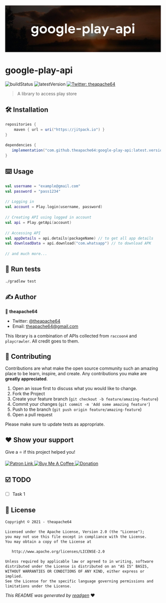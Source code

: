 ![](cover.jpeg)

# google-play-api

![buildStatus](https://img.shields.io/github/workflow/status/theapache64/google-play-api/Java%20CI%20with%20Gradle?style=plastic)
![latestVersion](https://img.shields.io/github/v/release/theapache64/google-play-api)
<a href="https://twitter.com/theapache64" target="_blank">
<img alt="Twitter: theapache64" src="https://img.shields.io/twitter/follow/theapache64.svg?style=social" />
</a>

> A library to access play store

## 🛠 Installation

```groovy
repositories {
    maven { url = uri("https://jitpack.io") }
}

dependencies {
   implementation("com.github.theapache64:google-play-api:latest.version")
}
```


## ⌨️ Usage

```kotlin
val username = "example@gmail.com"
val password = "pass1234"

// Logging in
val account = Play.login(username, password)

// Creating API using logged in account
val api = Play.getApi(account)

// Accessing API
val appDetails = api.details(packageName) // to get all app details
val downloadData = api.download("com.whatsapp") // to download APK

// and much more...
```

## 🥼 Run tests

```shell script
./gradlew test
```

## ✍️ Author

👤 **theapache64**

* Twitter: <a href="https://twitter.com/theapache64" target="_blank">@theapache64</a>
* Email: theapache64@gmail.com

This library is a combination of APIs collected from `raccoon4` and `playcrawler`.
All credit goes to them.

## 🤝 Contributing

Contributions are what make the open source community such an amazing place to be learn, inspire, and create. Any
contributions you make are **greatly appreciated**.

1. Open an issue first to discuss what you would like to change.
1. Fork the Project
1. Create your feature branch (`git checkout -b feature/amazing-feature`)
1. Commit your changes (`git commit -m 'Add some amazing feature'`)
1. Push to the branch (`git push origin feature/amazing-feature`)
1. Open a pull request

Please make sure to update tests as appropriate.

## ❤ Show your support

Give a ⭐️ if this project helped you!

<a href="https://www.patreon.com/theapache64">
  <img alt="Patron Link" src="https://c5.patreon.com/external/logo/become_a_patron_button@2x.png" width="160"/>
</a>

<a href="https://www.buymeacoffee.com/theapache64" target="_blank">
    <img src="https://cdn.buymeacoffee.com/buttons/v2/default-yellow.png" alt="Buy Me A Coffee" width="160">
</a>

<a href="https://www.paypal.me/theapache64" target="_blank">
    <img src="https://www.paypalobjects.com/en_US/i/btn/btn_donateCC_LG.gif" alt="Donation" width="160">
</a>

## ☑️ TODO

- [ ] Task 1

## 📝 License

```
Copyright © 2021 - theapache64

Licensed under the Apache License, Version 2.0 (the "License");
you may not use this file except in compliance with the License.
You may obtain a copy of the License at

   http://www.apache.org/licenses/LICENSE-2.0

Unless required by applicable law or agreed to in writing, software
distributed under the License is distributed on an "AS IS" BASIS,
WITHOUT WARRANTIES OR CONDITIONS OF ANY KIND, either express or implied.
See the License for the specific language governing permissions and
limitations under the License.
```

_This README was generated by [readgen](https://github.com/theapache64/readgen)_ ❤